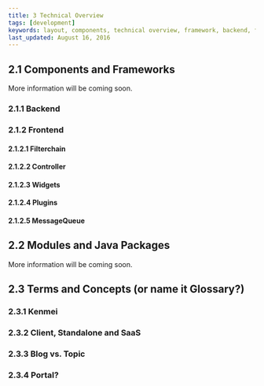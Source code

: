 ```yaml
---
title: 3 Technical Overview
tags: [development]
keywords: layout, components, technical overview, framework, backend, frontend, plugins, terms, concepts
last_updated: August 16, 2016
---
```


## 2.1 Components and Frameworks

More information will be coming soon.

### 2.1.1 Backend

### 2.1.2 Frontend

#### 2.1.2.1 Filterchain

#### 2.1.2.2 Controller

#### 2.1.2.3 Widgets

#### 2.1.2.4 Plugins

#### 2.1.2.5 MessageQueue

## 2.2 Modules and Java Packages

More information will be coming soon.

## 2.3 Terms and Concepts (or name it Glossary?)

### 2.3.1 Kenmei

### 2.3.2 Client, Standalone and SaaS

### 2.3.3 Blog vs. Topic

### 2.3.4 Portal?

